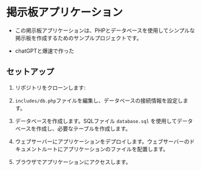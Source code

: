 # 掲示板アプリケーション

* この掲示板アプリケーションは、PHPとデータベースを使用してシンプルな掲示板を作成するためのサンプルプロジェクトです。

* chatGPTと爆速で作った

## セットアップ

1. リポジトリをクローンします:

2. `includes/db.php`ファイルを編集し、データベースの接続情報を設定します。

3. データベースを作成します。SQLファイル `database.sql` を使用してデータベースを作成し、必要なテーブルを作成します。

4. ウェブサーバーにアプリケーションをデプロイします。ウェブサーバーのドキュメントルートにアプリケーションのファイルを配置します。

5. ブラウザでアプリケーションにアクセスします。

